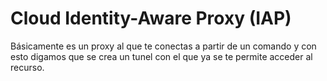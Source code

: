 # Cloud Identity-Aware Proxy (IAP)

Básicamente es un proxy al que te conectas a partir de un comando y con esto digamos que se crea un tunel con el que ya se te permite acceder al recurso.